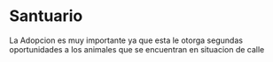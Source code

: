 # Santuario
La Adopcion es muy importante ya que esta le otorga segundas oportunidades a los animales que se encuentran en situacion de calle
